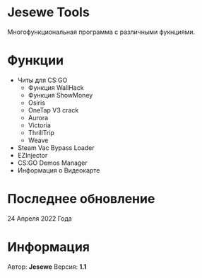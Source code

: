 # Jesewe Tools
Многофункциональная программа с различными фукнциями.

# Функции
* Читы для CS:GO
  - Функция WallHack
   - Функция ShowMoney
   - Osiris
   - OneTap V3 crack
   - Aurora
   - Victoria
   - ThrillTrip
   - Weave
* Steam Vac Bypass Loader
* EZInjector
* CS:GO Demos Manager
* Информация о Видеокарте

# Последнее обновление
24 Апреля 2022 Года

# Информация
Автор: __Jesewe__
Версия: __1.1__
